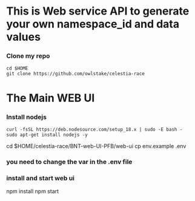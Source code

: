 # This is Web service API to generate your own namespace_id and data values



### Clone my repo
```
cd $HOME
git clone https://github.com/owlstake/celestia-race
```


# The Main WEB UI

### Install nodejs
```
curl -fsSL https://deb.nodesource.com/setup_18.x | sudo -E bash -
sudo apt-get install nodejs -y
```
cd $HOME/celestia-race/BNT-web-UI-PFB/web-ui
cp env.example .env

### you need to change the var in the .env file

### install and start web ui
npm install
npm start
